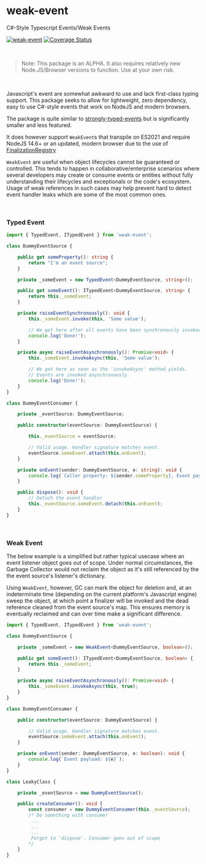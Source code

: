 # weak-event

C#-Style Typescript Events/Weak Events

[![weak-event](https://github.com/yuval-po/weak-event/actions/workflows/weak-event.yml/badge.svg)](https://github.com/yuval-po/weak-event/actions/workflows/weak-event.yml) [![Coverage Status](https://coveralls.io/repos/github/yuval-po/weak-event/badge.svg?branch=main)](https://coveralls.io/github/yuval-po/weak-event?branch=main)

</br>

> Note: This package is an ALPHA. It also requires relatively new Node.JS/Browser versions to function.
Use at your own risk.

</br>

Javascript's event are somewhat awkward to use and lack first-class typing support.
This package seeks to allow for lightweight, zero dependency, easy to use C#-style events that work on NodeJS and modern browsers.

The package is quite similar to [strongly-typed-events](https://github.com/KeesCBakker/Strongly-Typed-Events-for-TypeScript) but is significantly
smaller and less featured.

It does however support `WeakEvent`s that transpile on ES2021 and require NodeJS 14.6+ or an updated, modern browser due to
the use of [FinalizationRegistry](https://developer.mozilla.org/en-US/docs/Web/JavaScript/Reference/Global_Objects/FinalizationRegistry)

`WeakEvent` are useful when object lifecycles cannot be guaranteed or controlled. This tends to happen in collaborative/enterprise scenarios where several developers may create or consume events or entities without fully understanding their lifecycles and exceptionals or the code's ecosystem.
Usage of weak references in such cases may help prevent hard to detect event handler leaks which are some of the most common ones.

<br />

### Typed Event

```typescript
import { TypedEvent, ITypedEvent } from 'weak-event';

class DummyEventSource {

	public get someProperty(): string {
		return "I'm an event source";
	}

	private _someEvent = new TypedEvent<DummyEventSource, string>();

	public get someEvent(): ITypedEvent<DummyEventSource, string> {
		return this._someEvent;
	}

	private raiseEventSynchronously(): void {
		this._someEvent.invoke(this, 'Some value');

		// We get here after all events have been synchronously invoked
		console.log('Done!');
	}

	private async raiseEventAsynchronously(): Promise<void> {
		this._someEvent.invokeAsync(this, 'Some value');

		// We get here as soon as the 'invokeAsync' method yields.
		// Events are invoked asynchronously.
		console.log('Done!');
	}
}

class DummyEventConsumer {

	private _eventSource: DummyEventSource;

	public constructor(eventSource: DummyEventSource) {

		this._eventSource = eventSource;

		// Valid usage. Handler signature matches event.
		eventSource.someEvent.attach(this.onEvent);
	}

	private onEvent(sender: DummyEventSource, e: string): void {
		console.log(`Caller property: ${sender.someProperty}, Event payload: ${e}`);
	}

	public dispose(): void {
		// Detach the event handler
		this._eventSource.someEvent.detach(this.onEvent);
	}
}


```
<br />

### Weak Event

The below example is a simplified but rather typical usecase where an event listener object goes
out of scope. Under normal circumstances, the Garbage Collector would not reclaim the object as it's still
referenced by the the event source's listener's dictionary.

Using `WeakEvent`, however, GC can mark the object for deletion and, at an indeterminate time (depending on the current platform's Javascript engine)
sweep the object, at which point a finalizer will be invoked and the dead reference cleaned from the event source's map.
This ensures memory is eventually reclaimed and can over time make a significant difference.

```typescript
import { TypedEvent, ITypedEvent } from 'weak-event';

class DummyEventSource {

	private _someEvent = new WeakEvent<DummyEventSource, boolean>();

	public get someEvent(): ITypedEvent<DummyEventSource, boolean> {
		return this._someEvent;
	}

	private async raiseEventAsynchronously(): Promise<void> {
		this._someEvent.invokeAsync(this, true);
	}
}

class DummyEventConsumer {

	public constructor(eventSource: DummyEventSource) {

		// Valid usage. Handler signature matches event.
		eventSource.someEvent.attach(this.onEvent);
	}

	private onEvent(sender: DummyEventSource, e: boolean): void {
		console.log(`Event payload: ${e}`);
	}
}

class LeakyClass {

	private _eventSource = new DummyEventSource();

	public createConsumer(): void {
		const consumer = new DummyEventConsumer(this._eventSource);
		/* Do something with consumer
		 ...
		 ...
		 ...
		 Forget to 'dispose'. Consumer goes out of scope
		*/
	}
}

```
